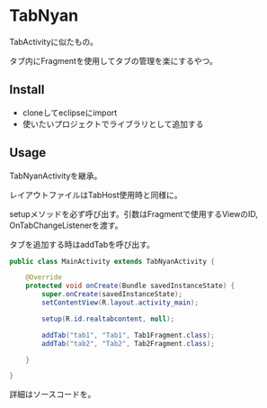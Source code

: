 # TabNyan

TabActivityに似たもの。

タブ内にFragmentを使用してタブの管理を楽にするやつ。


## Install
* cloneしてeclipseにimport
* 使いたいプロジェクトでライブラリとして追加する

## Usage

TabNyanActivityを継承。

レイアウトファイルはTabHost使用時と同様に。

setupメソッドを必ず呼び出す。引数はFragmentで使用するViewのID, OnTabChangeListenerを渡す。

タブを追加する時はaddTabを呼び出す。


```java
public class MainActivity extends TabNyanActivity {

    @Override
    protected void onCreate(Bundle savedInstanceState) {
        super.onCreate(savedInstanceState);
        setContentView(R.layout.activity_main);

        setup(R.id.realtabcontent, null);

        addTab("tab1", "Tab1", Tab1Fragment.class);
        addTab("tab2", "Tab2", Tab2Fragment.class);

    }

}
``` 

詳細はソースコードを。
